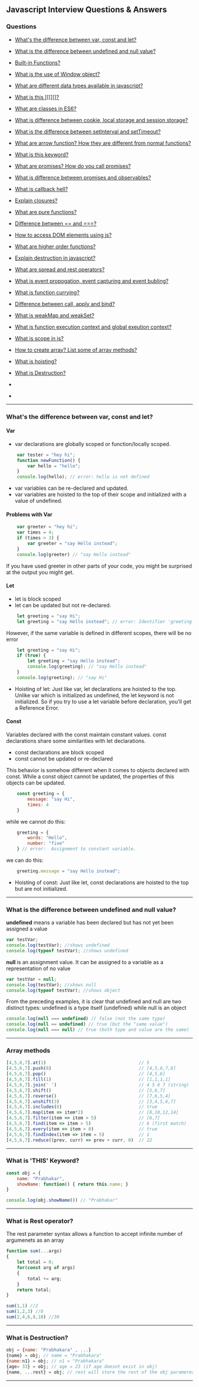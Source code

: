 ## Javascript Interview Questions & Answers

### Questions
- [What's the difference between var, const and let?](#whats-the-difference-between-var-const-and-let)
- [What is the difference between undefined and null value?](#)

- [Built-in Functions?]()

- [What is the use of Window object?](#)
- [What are different data types available in javascript?](#)

- [What is this [[[]]]?](#)
- [What are classes in ES6?](#)
- [What is difference between cookie, local storage and session storage?](#)
- [What is the difference between setInterval and setTimeout?](#)
- [What are arrow function? How they are different from normal functions?](#)
- [What is this keyword?](#)
- [What are promises? How do you call promises?](#)
- [What is difference between promises and observables?](#)
- [What is callback hell?](#)
- [Explain closures?](#)
- [What are pure functions?](#)
- [Difference between == and ===?](#)
- [How to access DOM elements using js?](#)
- [What are higher order functions?](#)
- [Explain destruction in javascript?](#)
- [What are spread and rest operators?](#)
- [What is event propogation, event capturing and event bubling?](#)
- [What is function currying?](#)
- [Difference between call, apply and bind?](#)
- [What is weakMap and weakSet?](#)
- [What is function execution context and global exeution context?](#)
- [What is scope in js?](#)
- [How to create array? List some of array methods?](#)
- [What is hoisting?](#)
- [What is Destruction?](#)
- [](#)
- [](#)

***

### What's the difference between var, const and let?

#### Var
* var declarations are globally scoped or function/locally scoped.
```js
    var tester = "hey hi";    
    function newFunction() {
        var hello = "hello";
    }
    console.log(hello); // error: hello is not defined
```
* var variables can be re-declared and updated.
* var variables are hoisted to the top of their scope and initialized with a value of undefined.

#### Problems with Var
```js
    var greeter = "hey hi";
    var times = 4;
    if (times > 3) {
        var greeter = "say Hello instead"; 
    }    
    console.log(greeter) // "say Hello instead"
```
If you have used greeter in other parts of your code, you might be surprised at the output you might get. 

#### Let
* let is block scoped
* let can be updated but not re-declared.

```js
    let greeting = "say Hi";
    let greeting = "say Hello instead"; // error: Identifier 'greeting' has already been declared
```
However, if the same variable is defined in different scopes, there will be no error

```js
    let greeting = "say Hi";
    if (true) {
        let greeting = "say Hello instead";
        console.log(greeting); // "say Hello instead"
    }
    console.log(greeting); // "say Hi"
```
* Hoisting of let: Just like var, let declarations are hoisted to the top. Unlike var which is initialized as undefined, the let keyword is not initialized. So if you try to use a let variable before declaration, you'll get a Reference Error.

#### Const
Variables declared with the const maintain constant values. const declarations share some similarities with let declarations.
* const declarations are block scoped
* const cannot be updated or re-declared

This behavior is somehow different when it comes to objects declared with const. While a const object cannot be updated, the properties of this objects can be updated.
```js
    const greeting = {
        message: "say Hi",
        times: 4
    }
```
while we cannot do this:
```js
    greeting = {
        words: "Hello",
        number: "five"
    } // error:  Assignment to constant variable.
```
we can do this:

```js
    greeting.message = "say Hello instead";
```
* Hoisting of const: Just like let, const declarations are hoisted to the top but are not initialized.

***

### What is the difference between undefined and null value?

**undefined** means a variable has been declared but has not yet been assigned a value
```js
var testVar;
console.log(testVar); //shows undefined
console.log(typeof testVar); //shows undefined
```
**null** is an assignment value. It can be assigned to a variable as a representation of no value
```js
var testVar = null;
console.log(testVar); //shows null
console.log(typeof testVar); //shows object
```
From the preceding examples, it is clear that undefined and null are two distinct types: undefined is a type itself (undefined) while null is an object
```js
console.log(null === undefined) // false (not the same type)
console.log(null == undefined) // true (but the "same value")
console.log(null === null) // true (both type and value are the same)
```
***

### Array methods

```js
[4,5,6,7].at(1)                                   // 5
[4,5,6,7].push(8)                                 // [4,5,6,7,8]
[4,5,6,7].pop()                                   // [4,5,6]
[4,5,6,7].fill(1)                                 // [1,1,1,1]
[4,5,6,7].join(' ')                               // 4 5 6 7 (string)
[4,5,6,7].shift()                                 // [5,6,7]
[4,5,6,7].reverse()                               // [7,6,5,4]
[4,5,6,7].unshift(3)                              // [3,4,5,6,7]
[4,5,6,7].includes(6)                             // true
[4,5,6,7].map(item => item*2)                     // [8,10,12,14]
[4,5,6,7].filter(item => item > 5)                // [6,7]
[4,5,6,7].find(item => item > 5)                  // 6 (first match)
[4,5,6,7].every(item => item > 0)                 // true
[4,5,6,7].findIndex(item => item = 5)             // 1
[4,5,6,7].reduce((prev, curr) => prev + curr, 0)  // 22
```
***

### What is 'THIS' Keyword?

```js
const obj = {
    name: "Prabhakar",
    showName: function() { return this.name; }
}

console.log(obj.showName()) // "Prabhakar"

```
***

### What is Rest operator?
The rest parameter syntax allows a function to accept infinite number of argumenets as an array

```js
function sum(...args)
{
    let total = 0;
    for(const arg of args)
    {
        total += arg;
    }
    return total;
}

sum(1,1) //2
sum(1,2,3) //6
sum(2,4,6,8,10) //30
```
***

### What is Destruction?

```js
obj = {name: "Prabhakara" , ...}
{name} = obj; // name = "Prabhakara"
{name:n1} = obj; // n1 = "Prabhakara"
{age= 33} = obj; // age = 23 (if age doesnt exist in obj)
{name, ...rest} = obj; // rest will store the rest of the obj paramerers
```
***